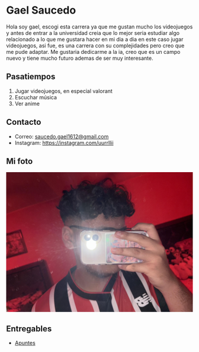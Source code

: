 # Gael Saucedo

Hola soy gael, escogi esta carrera ya que me gustan mucho los videojuegos y antes de entrar a la universidad creia que lo mejor seria estudiar algo relacionado a lo que me gustara hacer en mi dia a dia en este caso jugar videojuegos, asi fue, es una carrera con su complejidades pero creo que me pude adaptar.
Me gustaria dedicarme a la ia, creo que es un campo nuevo y tiene mucho futuro ademas de ser muy interesante.

## Pasatiempos
1. Jugar videojuegos, en especial valorant
2. Escuchar música 
3. Ver anime 

## Contacto
- Correo: saucedo.gael1612@gmail.com
- Instagram: https://instagram.com/uurrllii

## Mi foto
![Foto mía](assets/yo.jpg)

## Entregables
- [Apuntes](mds/apuntes.md)